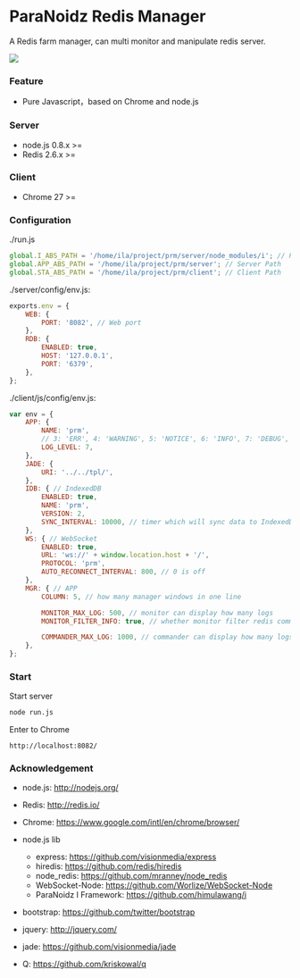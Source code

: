 ParaNoidz Redis Manager
===

A Redis farm manager, can multi monitor and manipulate redis server.

![][1]

### Feature

- Pure Javascript，based on Chrome and node.js

### Server

- node.js 0.8.x \>=
- Redis 2.6.x \>=

### Client

- Chrome 27 \>=

### Configuration

./run.js

```javascript
global.I_ABS_PATH = '/home/ila/project/prm/server/node_modules/i'; // ParaNoidz I Framework Path
global.APP_ABS_PATH = '/home/ila/project/prm/server'; // Server Path
global.STA_ABS_PATH = '/home/ila/project/prm/client'; // Client Path
```

./server/config/env.js:

```javascript
exports.env = {
    WEB: {
        PORT: '8082', // Web port
    },
    RDB: {
        ENABLED: true,
        HOST: '127.0.0.1',
        PORT: '6379',
    },
};
```

./client/js/config/env.js:

```javascript
var env = {
    APP: {
        NAME: 'prm',
        // 3: 'ERR', 4: 'WARNING', 5: 'NOTICE', 6: 'INFO', 7: 'DEBUG',
        LOG_LEVEL: 7,
    },
    JADE: {
        URI: '../../tpl/',
    },
    IDB: { // IndexedDB
        ENABLED: true,
        NAME: 'prm',
        VERSION: 2,
        SYNC_INTERVAL: 10000, // timer which will sync data to IndexedDB
    },
    WS: { // WebSocket
        ENABLED: true,
        URL: 'ws://' + window.location.host + '/',
        PROTOCOL: 'prm',
        AUTO_RECONNECT_INTERVAL: 800, // 0 is off
    },
    MGR: { // APP
        COLUMN: 5, // how many manager windows in one line

        MONITOR_MAX_LOG: 500, // monitor can display how many logs
        MONITOR_FILTER_INFO: true, // whether monitor filter redis command INFO, because node_redis will sent INFO periodically for testint connection is correct, but it's annoying.

        COMMANDER_MAX_LOG: 1000, // commander can display how many logs
    },
};
```

### Start

Start server

```bash
node run.js
```

Enter to Chrome

```
http://localhost:8082/
```

### Acknowledgement
- node.js: http://nodejs.org/
- Redis: http://redis.io/
- Chrome: https://www.google.com/intl/en/chrome/browser/
- node.js lib
    - express: https://github.com/visionmedia/express
    - hiredis: https://github.com/redis/hiredis
    - node_redis: https://github.com/mranney/node_redis
    - WebSocket-Node: https://github.com/Worlize/WebSocket-Node
    - ParaNoidz I Framework: https://github.com/himulawang/i
- bootstrap: https://github.com/twitter/bootstrap
- jquery: http://jquery.com/
- jade: https://github.com/visionmedia/jade
- Q: https://github.com/kriskowal/q

  [1]: https://raw.github.com/himulawang/prm/master/doc/img/01_intro.jpg
